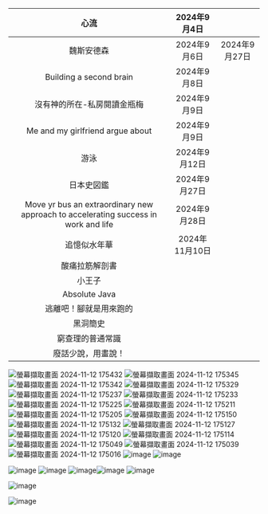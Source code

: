 | 心流                                                                                 | 2024年9月4日   |            |
|:----------------------------------------------------------------------------------:|:-----------:|:----------:|
| 魏斯安德森                                                                              | 2024年9月6日   | 2024年9月27日 |
| Building a second brain                                                            | 2024年9月8日   |            |
| 沒有神的所在-私房閱讀金瓶梅                                                                     | 2024年9月9日   |            |
| Me and my girlfriend argue about                                                   | 2024年9月9日   |            |
| 游泳                                                                                 | 2024年9月12日  |            |
| 日本史図鑑                                                                              | 2024年9月27日  |            |
| Move yr bus an extraordinary new approach to accelerating success in work and life | 2024年9月28日  |            |
| 追憶似水年華                                                                             | 2024年11月10日 |            |
| 酸痛拉筋解剖書                                                                            |             |            |
| 小王子                                                                                |             |            |
| Absolute Java                                                                      |             |            |
| 逃離吧！腳就是用來跑的                                                                        |             |            |
| 黑洞簡史                                                                               |             |            |
| 窮查理的普通常識                                                                           |             |            |
| 廢話少說，用畫說！                                                                          |             |            |


![螢幕擷取畫面 2024-11-12 175432](https://github.com/user-attachments/assets/269bb5bf-ab96-4e03-a632-8986c47c984b)
![螢幕擷取畫面 2024-11-12 175345](https://github.com/user-attachments/assets/421271ca-df69-4e67-91b1-8a00aad9ece4)
![螢幕擷取畫面 2024-11-12 175342](https://github.com/user-attachments/assets/7b915e28-a0c8-4c5d-a0c9-3fdf249dd2b8)
![螢幕擷取畫面 2024-11-12 175329](https://github.com/user-attachments/assets/fab96c32-9c04-4e09-b9b2-f64846c5a9fb)
![螢幕擷取畫面 2024-11-12 175237](https://github.com/user-attachments/assets/c9efd77d-9c2e-4e2e-9bcb-f63c3c223a9b)
![螢幕擷取畫面 2024-11-12 175233](https://github.com/user-attachments/assets/4e2e7e41-5123-4bd3-b8d7-232ee0a2e79f)
![螢幕擷取畫面 2024-11-12 175225](https://github.com/user-attachments/assets/bc8b7ad8-8a6d-4628-91d2-0c0912edf964)
![螢幕擷取畫面 2024-11-12 175211](https://github.com/user-attachments/assets/9165f12c-5a00-4206-ac98-d1628e18c93e)
![螢幕擷取畫面 2024-11-12 175205](https://github.com/user-attachments/assets/50f3e5e7-56e3-4492-be20-114a316c4eb9)
![螢幕擷取畫面 2024-11-12 175150](https://github.com/user-attachments/assets/dd40a3f6-d8ad-4371-8756-1cf818dcb029)
![螢幕擷取畫面 2024-11-12 175132](https://github.com/user-attachments/assets/bb1025c4-c8f7-41ec-b56c-9f3793ad169b)
![螢幕擷取畫面 2024-11-12 175127](https://github.com/user-attachments/assets/d446035d-8696-4174-b8ef-ef57e81102aa)
![螢幕擷取畫面 2024-11-12 175120](https://github.com/user-attachments/assets/3a3a25ab-c68e-4e5e-9fd5-5d5aa08d5629)
![螢幕擷取畫面 2024-11-12 175114](https://github.com/user-attachments/assets/6628671f-2657-4d93-af3a-1334ff4bdfaa)
![螢幕擷取畫面 2024-11-12 175049](https://github.com/user-attachments/assets/2ee86bfa-3661-4e7f-accc-2ea170f14149)
![螢幕擷取畫面 2024-11-12 175039](https://github.com/user-attachments/assets/1bfe68eb-d005-4beb-ac2e-c105f842277a)
![螢幕擷取畫面 2024-11-12 175016](https://github.com/user-attachments/assets/580754db-6184-4be6-875f-61822198b798)
![image](https://github.com/user-attachments/assets/82a32422-b207-4401-9175-4934d4884ab6)
![image](https://github.com/user-attachments/assets/02b3ffa3-aa29-40cf-a06b-1c68425db788)

![image](https://github.com/user-attachments/assets/5ed51210-49a7-4740-b3ec-e6308f9f6a9b)
![image](https://github.com/user-attachments/assets/022ebbfc-193d-47de-a13e-339a9fcb761c)
![image](https://github.com/user-attachments/assets/37abd80f-7498-4836-9233-e6524fb999ec)![image](https://github.com/user-attachments/assets/b01d24fb-45b0-4ee0-95c6-5d0c3027382f)
![image](https://github.com/user-attachments/assets/970e31f7-995f-4557-bf63-e3964f5e595d)


![image](https://github.com/user-attachments/assets/ad2572f4-ef2c-4e69-aa80-f29c8750a6a7)


![image](https://github.com/user-attachments/assets/9b97f056-acd2-4aca-861e-a16c999bab78)
